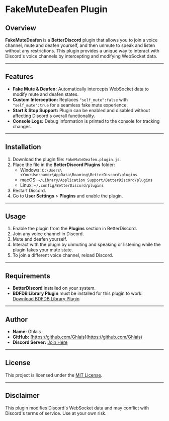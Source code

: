 # FakeMuteDeafen Plugin

## Overview

**FakeMuteDeafen** is a **BetterDiscord** plugin that allows you to join a voice channel, mute and deafen yourself, and then unmute to speak and listen without any restrictions. This plugin provides a unique way to interact with Discord's voice channels by intercepting and modifying WebSocket data.

---

## Features

- **Fake Mute & Deafen:** Automatically intercepts WebSocket data to modify mute and deafen states.
- **Custom Interception:** Replaces `"self_mute":false` with `"self_mute":true` for a seamless fake mute experience.
- **Start & Stop Support:** Plugin can be enabled and disabled without affecting Discord's overall functionality.
- **Console Logs:** Debug information is printed to the console for tracking changes.

---

## Installation

1. Download the plugin file: `FakeMuteDeafen.plugin.js`.
2. Place the file in the **BetterDiscord Plugins** folder:
   - Windows: `C:\Users\<YourUsername>\AppData\Roaming\BetterDiscord\plugins`
   - macOS: `~/Library/Application Support/BetterDiscord/plugins`
   - Linux: `~/.config/BetterDiscord/plugins`
3. Restart Discord.
4. Go to **User Settings** > **Plugins** and enable the plugin.

---

## Usage

1. Enable the plugin from the **Plugins** section in BetterDiscord.
2. Join any voice channel in Discord.
3. Mute and deafen yourself.
4. Interact with the plugin by unmuting and speaking or listening while the plugin fakes your mute state.
5. To join a different voice channel, reload Discord.

---

## Requirements

- **BetterDiscord** installed on your system.
- **BDFDB Library Plugin** must be installed for this plugin to work.  
  [Download BDFDB Library Plugin](https://mwittrien.github.io/downloader/?library)

---

## Author

- **Name:** Ghlais  
- **GitHub:** [https://github.com/Ghlais](https://github.com/Ghlais)  
- **Discord Server:** [Join Here](https://discord.gg/fF7SEMHqPh)

---

## License

This project is licensed under the [MIT License](https://opensource.org/licenses/MIT).

---

## Disclaimer

This plugin modifies Discord's WebSocket data and may conflict with Discord's terms of service. Use at your own risk.
